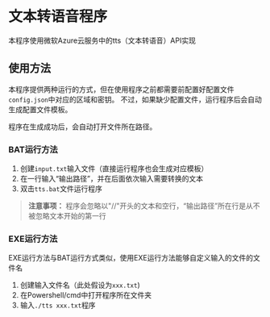 # 文本转语音程序
本程序使用微软Azure云服务中的tts（文本转语音）API实现

## 使用方法 
本程序提供两种运行的方式，但在使用程序之前都需要前配置好配置文件`config.json`中对应的区域和密钥。
不过，如果缺少配置文件，运行程序后会自动生成配置文件模板。

程序在生成成功后，会自动打开文件所在路径。

### BAT运行方法
1. 创建`input.txt`输入文件（直接运行程序也会生成对应模板）
2. 在一行输入“输出路径”，并在后面依次输入需要转换的文本
3. 双击`tts.bat`文件运行程序
> **注意事项：** 程序会忽略以"//"开头的文本和空行，“输出路径”所在行是从不被忽略文本开始的第一行
### EXE运行方法
EXE运行方法与BAT运行方式类似，使用EXE运行方法能够自定义输入的文件的文件名
1. 创建输入文件名（此处假设为`xxx.txt`)
2. 在Powershell/cmd中打开程序所在文件夹
3. 输入`./tts xxx.txt`程序